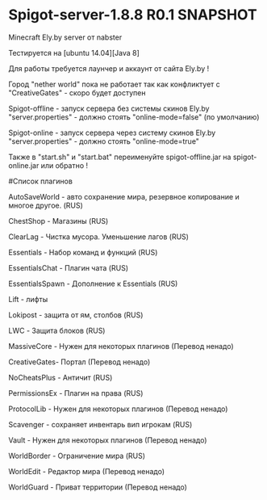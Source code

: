 # Spigot-server-1.8.8 R0.1 SNAPSHOT

Minecraft Ely.by server от nabster

Тестируется на [ubuntu 14.04][Java 8]

Для работы требуется лаунчер и аккаунт от сайта Ely.by !

Город "nether world" пока не работает так как конфликтует с "CreativeGates" - скоро будет доступен

Spigot-offline  -  запуск сервера без системы скинов Ely.by   "server.properties" - должно стоять "online-mode=false" (по умолчанию)

Spigot-online  -  запуск сервера через систему скинов Ely.by   "server.properties" - должно стоять "online-mode=true"

Также в "start.sh" и "start.bat" переименуйте spigot-offline.jar на spigot-online.jar или обратно !

#Список плагинов

AutoSaveWorld -  авто сохранение мира, резервное копирование и многое другое. (RUS)

ChestShop - Магазины (RUS)

ClearLag - Чистка мусора. Уменьшение лагов (RUS)

Essentials - Набор команд и функций (RUS)

EssentialsChat - Плагин чата (RUS)

EssentialsSpawn - Дополнение к Essentials (RUS)

Lift - лифты 

Lokipost - защита от ям, столбов (RUS)

LWC - Защита блоков (RUS)

MassiveCore - Нужен для некоторых плагинов (Перевод ненадо)

CreativeGates- Портал  (Перевод ненадо)

NoCheatsPlus - Античит (RUS)

PermissionsEx - Плагин на права (RUS)

ProtocolLib - Нужен для некоторых плагинов (Перевод ненадо)

Scavenger -  сохраняет инвентарь вип игрокам (RUS)

Vault -  Нужен для некоторых плагинов (Перевод ненадо)

WorldBorder - Ограничение мира (RUS)

WorldEdit - Редактор мира (Перевод ненадо)

WorldGuard - Приват территории (Перевод ненадо)
